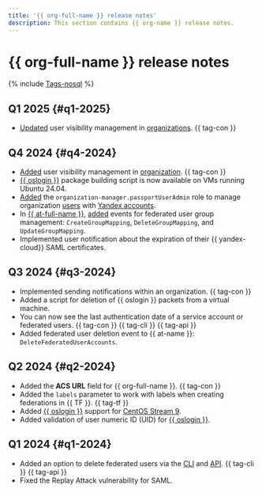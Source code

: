 ```yaml
---
title: '{{ org-full-name }} release notes'
description: This section contains {{ org-name }} release notes.
---
```



# {{ org-full-name }} release notes

{% include [Tags-nosql](../_includes/release-notes-tags-nosql.md) %}


## Q1 2025 {#q1-2025}

* [Updated](../organization/operations/hide-user-info.md) user visibility management in [organizations](concepts/organization.md). {{ tag-con }}


## Q4 2024 {#q4-2024}

* [Added](../organization/operations/hide-user-info.md) user visibility management in [organization](concepts/organization.md). {{ tag-con }}
* [{{ oslogin }}](../organization/concepts/os-login.md) package building script is now available on VMs running Ubuntu 24.04.
* [Added](../iam/roles-reference.md#organization-manager-passportUserAdmin) the `organization-manager.passportUserAdmin` role to manage organization [users](../organization/concepts/membership.md) with [Yandex accounts](https://yandex.ru/id/about).
* In [{{ at-full-name }}](../audit-trails/), [added](../audit-trails/concepts/events.md#organization) events for federated user group management: `CreateGroupMapping`, `DeleteGroupMapping`, and `UpdateGroupMapping`.
* Implemented user notification about the expiration of their {{ yandex-cloud}} SAML certificates.


## Q3 2024 {#q3-2024}

* Implemented sending notifications within an organization. {{ tag-con }}
* Added a script for deletion of {{ oslogin }} packets from a virtual machine.
* You can now see the last authentication date of a service account or federated users. {{ tag-con }} {{ tag-cli }} {{ tag-api }}
* Added federated user deletion event to {{ at-name }}: `DeleteFederatedUserAccounts`.


## Q2 2024 {#q2-2024}

* Added the **ACS URL** field for {{ org-full-name }}. {{ tag-con }}
* Added the `labels` parameter to work with labels when creating federations in {{ TF }}. {{ tag-tf }}
* Added [{{ oslogin }}](../organization/concepts/os-login) support for [CentOS Stream 9](/marketplace/products/yc/centos-stream-9).
* Added validation of user numeric ID (UID) for [{{ oslogin }}](../organization/concepts/os-login).


## Q1 2024 {#q1-2024}

* Added an option to delete federated users via the [CLI](../cli/cli-ref/organization-manager/cli-ref/federation/saml/delete-user-accounts.md) and [API](saml/api-ref/Federation/deleteUserAccounts.md). {{ tag-cli }} {{ tag-api }}
* Fixed the Replay Attack vulnerability for SAML.